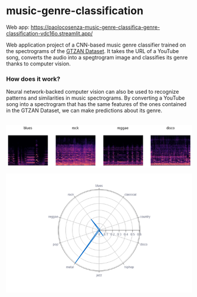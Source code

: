# music-genre-classification

Web app: https://paolocosenza-music-genre-classifica-genre-classification-vdc16o.streamlit.app/

Web application project of a CNN-based music genre classifier trained on the spectrograms of the <a href=https://www.kaggle.com/datasets/andradaolteanu/gtzan-dataset-music-genre-classification> GTZAN Dataset</a>. It takes the URL of a YouTube song, converts the audio into a spegtrogram image and classifies its genre thanks to computer vision.

<h3>How does it work?</h3>
Neural network-backed computer vision can also be used to recognize patterns and similarities in music spectrograms.
By converting a YouTube song into a spectrogram that has the same features of the ones contained in the GTZAN Dataset, we can make predictions about its genre.
<br />
<br />

![genres](images/genres.png)

![radar](images/radar.png)
